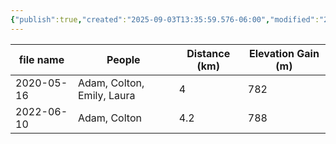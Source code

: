 ```yaml
---
{"publish":true,"created":"2025-09-03T13:35:59.576-06:00","modified":"2025-09-03T14:56:16.113-06:00","published":"2025-09-03T14:56:16.113-06:00","tags":["route"],"cssclasses":"","elevation":null,"region":"Bow Valley","location":null,"DWYT":null,"Kane":"Moderate","completed":true}
---
```



| file name  |           People           | Distance (km) | Elevation Gain (m) |
| ---------- | -------------------------- | ------------- | ------------------ |
| 2020-05-16 | Adam, Colton, Emily, Laura |       4       |        782         |
| 2022-06-10 |        Adam, Colton        |      4.2      |        788         |